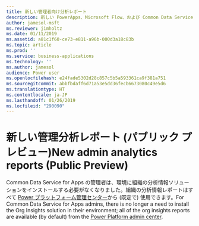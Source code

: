 ```yaml
---
title: 新しい管理者向け分析レポート
description: 新しい PowerApps、Microsoft Flow、および Common Data Service for Apps の使用状況レポートをすべての管理者が利用できます
author: jamesol-msft
ms.reviewer: jimholtz
ms.date: 01/11/2019
ms.assetid: a81c1f60-ce73-e811-a96b-000d3a18c83b
ms.topic: article
ms.prod: ''
ms.service: business-applications
ms.technology: ''
ms.author: jamesol
audience: Power user
ms.openlocfilehash: e24fade5302d28c857c5b5a593361ca9f381a751
ms.sourcegitcommit: abbfbdaff6d71a53e5dd36fecb6673080c49e5d6
ms.translationtype: HT
ms.contentlocale: ja-JP
ms.lasthandoff: 01/26/2019
ms.locfileid: "290090"
---
```

# <a name="new-admin-analytics-reports-public-preview"></a><span data-ttu-id="8021f-103">新しい管理分析レポート (パブリック プレビュー)</span><span class="sxs-lookup"><span data-stu-id="8021f-103">New admin analytics reports (Public Preview)</span></span>




<span data-ttu-id="8021f-104">Common Data Service for Apps の管理者は、環境に組織の分析情報ソリューションをインストールする必要がなくなりました。組織の分析情報レポートはすべて [Power プラットフォーム管理センター](https://go.microsoft.com/fwlink/?linkid=875536)から (既定で) 使用できます。</span><span class="sxs-lookup"><span data-stu-id="8021f-104">For Common Data Service for Apps admins, there is no longer a need to install the Org Insights solution in their environment; all of the org insights reports are available (by default) from the [Power Platform admin center](https://go.microsoft.com/fwlink/?linkid=875536).</span></span>
